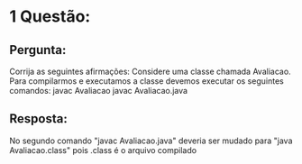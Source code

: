 
# 1 Questão:  

## Pergunta:

Corrija as seguintes afirmações:
Considere uma classe chamada Avaliacao. Para compilarmos e executamos a classe devemos executar os seguintes comandos:
javac Avaliacao
javac Avaliacao.java

## Resposta:
No segundo comando "javac Avaliacao.java" deveria ser mudado para "java Avaliacao.class" pois .class é o arquivo compilado

